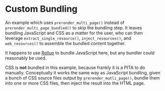 # Custom Bundling

An example which uses `prerender_multi_page()` instead of
`prerender_multi_page_bundled()` to skip the bundling step. It leaves bundling
JavaScript and CSS as a matter for the user, who can then leverage
`extract_single_resource()`, `inject_resources()`, and `web_resources()` to
assemble the bundled content together.

It happens to use [Rollup](https://rollupjs.org/) to bundle JavaScript here, but
any bundler could reasonably be used.

CSS is **not** bundled in this example, because frankly it is a PITA to do
manually. Conceptually it works the same way as JavaScript bundling, given a
bunch of CSS source files output by `prerender_mutli_page()`, bundle them into
one or more CSS files, then inject the result into the HTML page.

